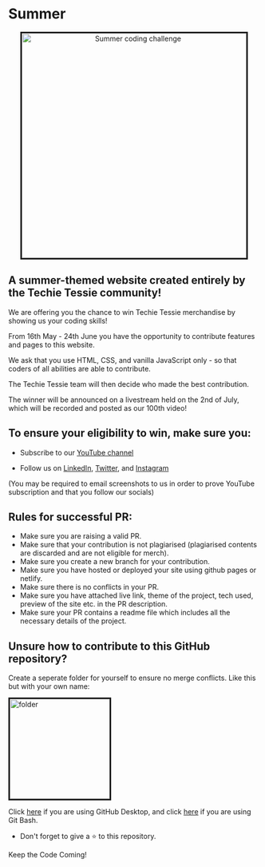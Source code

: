 # Summer
<p align="center">
<img width="450px" style="border-style:solid" src="https://user-images.githubusercontent.com/72180173/168555816-79ec2e0c-e09e-426e-a824-f102133efef1.png" alt="Summer coding challenge" />
 </p>

## A summer-themed website created entirely by the Techie Tessie community!

We are offering you the chance to win Techie Tessie merchandise by showing us your coding skills!

From 16th May - 24th June you have the opportunity to contribute features and pages to this website.

We ask that you use HTML, CSS, and vanilla JavaScript only - so that coders of all abilities are able to contribute.

The Techie Tessie team will then decide who made the best contribution.

The winner will be announced on a livestream held on the 2nd of July, which will be recorded and posted as our 100th video!

## To ensure your eligibility to win, make sure you:

* Subscribe to our [YouTube channel](https://www.youtube.com/c/TechieTessie)

* Follow us on [LinkedIn](https://www.linkedin.com/company/techie-tessie), [Twitter](https://twitter.com/techie_tessie), and [Instagram](https://www.instagram.com/techie_tessie/)

(You may be required to email screenshots to us in order to prove YouTube subscription and that you follow our socials)

## Rules for successful PR:

* Make sure you are raising a valid PR.
* Make sure that your contribution is not plagiarised (plagiarised contents are discarded and are not eligible for merch).
* Make sure you create a new branch for your contribution. 
* Make sure you have hosted or deployed your site using github pages or netlify. 
* Make sure there is no conflicts in your PR.
* Make sure you have attached live link, theme of the project, tech used, preview of the site etc. in the PR description.
* Make sure your PR contains a readme file which includes all the necessary details of the project.

## Unsure how to contribute to this GitHub repository?
Create a seperate folder for yourself to ensure no merge conflicts. Like this but with your own name:

<img width="200px" style="border-style:solid" src="https://github.com/Tess314/Formulae/blob/main/folder.PNG" alt="folder" />

Click [here](https://www.youtube.com/watch?v=8PhlKST2x1s) if you are using GitHub Desktop, and click [here](https://www.youtube.com/watch?v=y0syiLiYjqU) if you are using Git Bash.

* Don't forget to give a ⭐ to this repository.

Keep the Code Coming!
